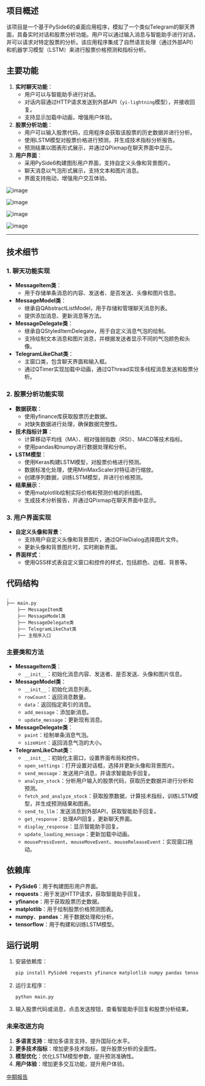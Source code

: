 
## 项目概述

该项目是一个基于PySide6的桌面应用程序，模拟了一个类似Telegram的聊天界面，具备实时对话和股票分析功能。用户可以通过输入消息与智能助手进行对话，并可以请求对特定股票的分析。该应用程序集成了自然语言处理（通过外部API）和机器学习模型（LSTM）来进行股票价格预测和指标分析。

## 主要功能

1. **实时聊天功能**：
    - 用户可以与智能助手进行对话。
    - 对话内容通过HTTP请求发送到外部API（`yi-lightning`模型），并接收回复。
    - 支持显示加载中动画，增强用户体验。
2. **股票分析功能**：
    - 用户可以输入股票代码，应用程序会获取该股票的历史数据并进行分析。
    - 使用LSTM模型对股票价格进行预测，并生成技术指标分析报告。
    - 预测结果以图表形式展示，并通过QPixmap在聊天界面中显示。
3. **用户界面**：
    - 采用PySide6构建图形用户界面，支持自定义头像和背景图片。
    - 聊天消息以气泡形式展示，支持文本和图片消息。
    - 界面支持拖动，增强用户交互体验。

![image](https://github.com/user-attachments/assets/7badb6e2-a0f0-4fc6-8b3c-2a1f02e09223)

![image](https://github.com/user-attachments/assets/69aa643b-6c8b-46bf-a77a-17ea34a6bc63)

![image](https://github.com/user-attachments/assets/b7cf1e1b-6fae-4290-82dd-7361b229639b)

![image](https://github.com/user-attachments/assets/e62935d4-5a9c-4566-b2b4-74c02e4127ec)

---

## 技术细节

### 1. 聊天功能实现

- **MessageItem类**：
    - 用于存储单条消息的内容、发送者、是否发送、头像和图片信息。
- **MessageModel类**：
    - 继承自QAbstractListModel，用于存储和管理聊天消息列表。
    - 提供添加消息、更新消息等方法。
- **MessageDelegate类**：
    - 继承自QStyledItemDelegate，用于自定义消息气泡的绘制。
    - 支持绘制文本消息和图片消息，并根据发送者显示不同的气泡颜色和头像。
- **TelegramLikeChat类**：
    - 主窗口类，包含聊天界面和输入框。
    - 通过QTimer实现加载中动画，通过QThread实现多线程消息发送和股票分析。

### 2. 股票分析功能实现

- **数据获取**：
    - 使用yfinance库获取股票历史数据。
    - 对缺失数据进行处理，确保数据完整性。
- **技术指标计算**：
    - 计算移动平均线（MA）、相对强弱指数（RSI）、MACD等技术指标。
    - 使用pandas和numpy进行数据处理和分析。
- **LSTM模型**：
    - 使用Keras构建LSTM模型，对股票价格进行预测。
    - 数据标准化处理，使用MinMaxScaler对特征进行缩放。
    - 创建序列数据，训练LSTM模型，并进行价格预测。
- **结果展示**：
    - 使用matplotlib绘制实际价格和预测价格的折线图。
    - 生成技术分析报告，并通过QPixmap在聊天界面中显示。

### 3. 用户界面实现

- **自定义头像和背景**：
    - 支持用户自定义头像和背景图片，通过QFileDialog选择图片文件。
    - 更新头像和背景图片时，实时刷新界面。
- **界面样式**：
    - 使用QSS样式表自定义窗口和控件的样式，包括颜色、边框、背景等。

## 代码结构

```
.
├── main.py
    ├── MessageItem类
    ├── MessageModel类
    ├── MessageDelegate类
    ├── TelegramLikeChat类
    ├── 主程序入口

```

### 主要类和方法

- **MessageItem类**：
    - `__init__`：初始化消息内容、发送者、是否发送、头像和图片信息。
- **MessageModel类**：
    - `__init__`：初始化消息列表。
    - `rowCount`：返回消息数量。
    - `data`：返回指定索引的消息。
    - `add_message`：添加新消息。
    - `update_message`：更新现有消息。
- **MessageDelegate类**：
    - `paint`：绘制单条消息气泡。
    - `sizeHint`：返回消息气泡的大小。
- **TelegramLikeChat类**：
    - `__init__`：初始化主窗口，设置界面布局和控件。
    - `open_settings`：打开设置对话框，选择并更新头像和背景图片。
    - `send_message`：发送用户消息，并请求智能助手回复。
    - `analyze_stock`：分析用户输入的股票代码，获取历史数据并进行分析和预测。
    - `fetch_and_analyze_stock`：获取股票数据，计算技术指标，训练LSTM模型，并生成预测结果和图表。
    - `send_to_llm`：发送消息到外部API，获取智能助手回复。
    - `get_response`：处理API回复，更新聊天界面。
    - `display_response`：显示智能助手回复。
    - `update_loading_message`：更新加载中动画。
    - `mousePressEvent`、`mouseMoveEvent`、`mouseReleaseEvent`：实现窗口拖动。

## 依赖库

- **PySide6**：用于构建图形用户界面。
- **requests**：用于发送HTTP请求，获取智能助手回复。
- **yfinance**：用于获取股票历史数据。
- **matplotlib**：用于绘制股票价格预测图表。
- **numpy**、**pandas**：用于数据处理和分析。
- **tensorflow**：用于构建和训练LSTM模型。

## 运行说明

1. 安装依赖库：
    
    ```bash
    pip install PySide6 requests yfinance matplotlib numpy pandas tensorflow
    ```
    
2. 运行主程序：
    
    ```bash
    python main.py
    ```
    
3. 输入股票代码或消息，点击发送按钮，查看智能助手回复和股票分析结果。

### 未来改进方向

1. **多语言支持**：增加多语言支持，提升国际化水平。
2. **更多技术指标**：增加更多技术指标，提升股票分析的全面性。
3. **模型优化**：优化LSTM模型参数，提升预测准确性。
4. **用户体验**：增加更多交互功能，提升用户体验。

[中期报告](https://www.notion.so/14db8ee5cbfa8068b4c8fa308239e294?pvs=21)
